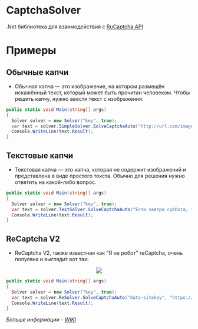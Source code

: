# CaptchaSolver

.Net библиотека для взаимодействия с [RuCaptcha API](https://rucaptcha.com/api-rucaptcha)

# Примеры

## Обычные капчи
* Обычная капча — это изображение, на котором размещён искажённый текст, который может быть прочитан человеком. Чтобы решить капчу, нужно ввести текст с изображения.
```C#
public static void Main(string[] args)
{
  Solver solver = new Solver("key", true); 
  var text = solver.SimpleSolver.SolveCaptchaAuto("http://url.com/image.jpg");
  Console.WriteLine(text.Result);
}
```

## Текстовые капчи
* Текстовая капча — это капча, которая не содержит изображений и представлена в виде простого текста. Обычно для решения нужно ответить на какой-либо вопрос.
```C#
public static void Main(string[] args)
{
  Solver solver = new Solver("key", true);
  var text = solver.TextSolver.SolveCaptchaAuto("Если завтра суббота, то какой сегодня день?");
  Console.WriteLine(text.Result);
}
```

## ReCaptcha V2
* ReCaptcha V2, также известная как "Я не робот" reCaptcha, очень популяна и выглядит вот так:
<p align="center">
	<img src="https://rucaptcha.com/api_desc_files/img/recaptchav2.gif"/>
</p>

```C#
public static void Main(string[] args)
{
  Solver solver = new Solver("key", true);
  var text = solver.ReSolver.SolveCaptchaAuto("data-sitekey", "https://urlwithcaptcha.com" );
  Console.WriteLine(text.Result);
}
```



<i>Больше информации - [WIKI](https://github.com/GeraYoga/CaptchaSolver/wiki)<i/>
